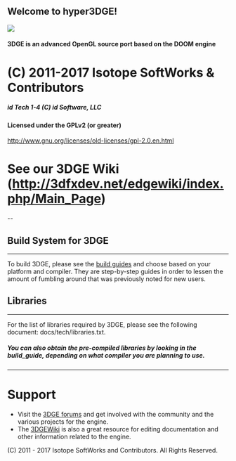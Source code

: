 Welcome to hyper3DGE!
---------------------

![](http://a.fsdn.com/con/app/proj/edge2/screenshots/327069.jpg)

#### 3DGE is an advanced OpenGL source port based on the DOOM engine

# (C) 2011-2017 Isotope SoftWorks & Contributors
##### id Tech 1-4 (C) id Software, LLC
#### Licensed under the GPLv2 (or greater)
http://www.gnu.org/licenses/old-licenses/gpl-2.0.en.html
# See our 3DGE Wiki (http://3dfxdev.net/edgewiki/index.php/Main_Page)
--

## Build System for 3DGE
---
To build 3DGE, please see the [build guides](https://github.com/3dfxdev/hyper3DGE/tree/master/build_guide) and choose
based on your platform and compiler. They are step-by-step guides
in order to lessen the amount of fumbling around that was previously
noted for new users.

## Libraries
---
For the list of libraries required by 3DGE, please see the
following document: docs/tech/libraries.txt.
##### You can also obtain the pre-compiled libraries by looking in the build_guide, depending on what compiler you are planning to use.

---

# Support
* Visit the [3DGE forums](http://tdgmods.net/smf) and get involved with the
community and the various projects for the engine.
* The [3DGEWiki](http://3dfxdev.net/edgewiki) is also a great resource for
editing documentation and other information related to the engine.

(C) 2011 - 2017 Isotope SoftWorks and Contributors. All Rights Reserved.
